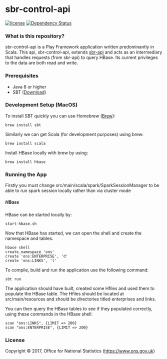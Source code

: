 # sbr-control-api
[![license](https://img.shields.io/github/license/mashape/apistatus.svg)]()
[![Dependency Status](https://www.versioneye.com/user/projects/58e23bf2d6c98d00417476cc/badge.svg?style=flat-square)](https://www.versioneye.com/user/projects/58e23bf2d6c98d00417476cc)

### What is this repository?
sbr-control-api is a Play Framework application written predominantly in Scala. This api, sbr-control-api, extends [sbr-api](https://github.com/ONSdigital/sbr-api) and acts as an intermediary that handles requests (from sbr-api) to query HBase. Its current privileges to the data are both read and write.

### Prerequisites

* Java 8 or higher
* SBT ([Download](http://www.scala-sbt.org/))

### Development Setup (MacOS)

To install SBT quickly you can use Homebrew ([Brew](http://brew.sh)):
```shell
brew install sbt
```
Similarly we can get Scala (for development purposes) using brew:
```shell
brew install scala
```
Install HBase locally with brew by using:
```shell
brew install hbase
```

### Running the App

Firstly you must change src/main/scala/spark/SparkSessionManager to be able to run spark session locally rather than via cluster mode

##### HBase

HBase can be started locally by:
```shell
start-hbase.sh
```

Now that HBase has started, we can open the shell and create the namespace and tables.
```sbtshell
hbase shell
create_namespace 'ons'
create 'ons:ENTERPRISE', 'd'
create 'ons:LINKS', 'l'
```

To compile, build and run the application use the following command:
```shell
sbt run
```

The application should have built, created some Hfiles and used them to populate the HBase table. The Hfiles should be located at src/main/resources and should be directories titled enterprises and links.

You can then query the HBase tables to see if they populated correctly, using these commands in the HBase shell:
```sbtshell
scan "ons:LINKS", {LIMIT => 200}
scan "ons:ENTERPRISE", {LIMIT => 200}
```

### License

Copyright © 2017, Office for National Statistics (https://www.ons.gov.uk)
